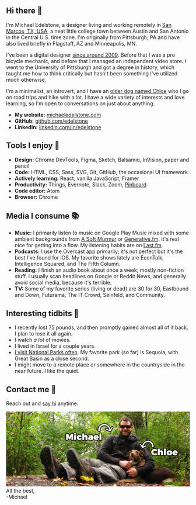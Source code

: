 ## Hi there 👋
I'm Michael Edelstone, a designer living and working remotely in [San Marcos, TX, USA](https://goo.gl/maps/RF69xpHXDVu), a neat little college town between Austin and San Antonio in the Central U.S. time zone. I'm originally from Pittsburgh, PA and have also lived briefly in Flagstaff, AZ and Minneapolis, MN.

I've been a digital designer [since around 2009](https://github.com/edelstone/my-first-website). Before that I was a pro bicycle mechanic, and before that I managed an independent video store. I went to the University of Pittsburgh and got a degree in history, which taught me how to think critically but hasn't been something I've utilized much otherwise.

I'm a minimalist, an introvert, and I have an [older dog named Chloe](https://photos.app.goo.gl/dZmnf8guXIF7MCxw1) who I go on road trips and hike with a lot. I have a wide variety of interests and love learning, so I'm open to conversations on just about anything.

- **My website:** [michaeledelstone.com](https://michaeledelstone.com)
- **GitHub:** [github.com/edelstone](https://github.com/edelstone)
- **LinkedIn:** [linkedin.com/in/edelstone](https://linkedin.com/in/edelstone)

## Tools I enjoy 🔧
 - **Design:** Chrome DevTools, Figma, Sketch, Balsamiq, InVision, paper and pencil
 - **Code:** HTML, CSS, Sass, SVG, Git, GitHub, the occasional UI framework
 - **Actively learning:** React, vanilla JavaScript, Framer
 - **Productivity:** Things, Evernote, Slack, Zoom, [Pinboard](https://pinboard.in/u:tsanzer)
 - **Code editor:** Atom
 - **Browser:** Chrome

## Media I consume 📚
 - **Music:** I primarily listen to music on Google Play Music mixed with some ambient backgrounds from [A Soft Murmur](http://asoftmurmur.com/) or [Generative.fm](https://generative.fm/). It's real nice for getting into a flow. My listening habits are on [Last.fm](http://www.last.fm/user/tsanzer).
 - **Podcasts:** I use the Overcast app primarily; it's not perfect but it's the best I've found for iOS. My favorite shows lately are EconTalk, Intelligence Squared, and The Fifth Column.
 - **Reading:** I finish an audio book about once a week; mostly non-fiction stuff. I usually scan headlines on Google or Reddit News, and generally avoid social media, because it's terrible.
 - **TV:** Some of my favorite series (living or dead) are 30 for 30, Eastbound and Down, Futurama, The IT Crowd, Seinfeld, and Community.

## Interesting tidbits 🤔
 - I recently lost 75 pounds, and then promptly gained almost all of it back. I plan to lose it all again.
 - I watch *a lot* of movies.
 - I lived in Israel for a couple years.
 - [I visit National Parks often](https://drive.google.com/open?id=18UmsEMmCnD-Nw_pzG3fmYnuURfY&usp=sharing). My favorite park (so far) is Sequoia, with Great Basin as a close second.
 - I might move to a remote place or somewhere in the countryside in the near future. I like the quiet.

## Contact me 🤙
Reach out and [say hi](https://michaeledelstone.com/contact) anytime.

<img alt="Michael and dog Chloe" src="assets/images/me-and-chloe.jpg">
All the best,<br>
-Michael
